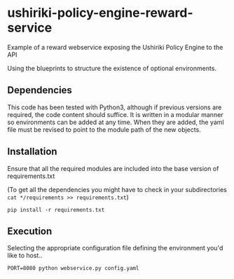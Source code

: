 # ushiriki-policy-engine-reward-service
Example of a reward webservice exposing the Ushiriki Policy Engine to the API

Using the blueprints to structure the existence of optional environments.

## Dependencies
This code has been tested with Python3, although if previous versions are required, the code content should suffice. It is written in a modular manner so environments can be added at any time. When they are added, the yaml file must be revised to point to the module path of the new objects.

## Installation
Ensure that all the required modules are included into the base version of requirements.txt

(To get all the dependencies you might have to check in your subdirectories
```cat */requirements >> requirements.txt```)

```pip install -r requirements.txt```

## Execution
Selecting the appropriate configuration file defining the environment you'd like to host..

```PORT=8080 python webservice.py config.yaml```

